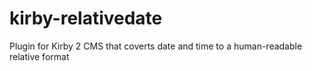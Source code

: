 # kirby-relativedate
Plugin for Kirby 2 CMS that coverts date and time to a human-readable relative format
